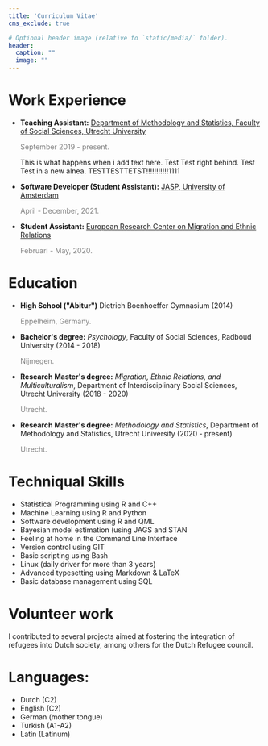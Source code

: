 ```yaml
---
title: 'Curriculum Vitae'
cms_exclude: true

# Optional header image (relative to `static/media/` folder).
header:
  caption: ""
  image: ""
---
```



# Work Experience 

 - **Teaching Assistant:** [Department of Methodology and Statistics, Faculty of Social Sciences, Utrecht University](https://www.uu.nl/en/organisation/methodology-and-statistics) 
 
    <span style="color: grey;">September 2019 - present.</span>
    
     This is what happens when i add text here. Test Test right behind.
     Test Test in a new alnea. TESTTESTTETST!!!!!!!!!!!1111
    
 - **Software Developer (Student Assistant):** [JASP, University of Amsterdam](https://jasp-stats.org/)

     <span style="color: grey;"> April - December, 2021.</span>
     
 - **Student Assistant:** [European Research Center on Migration and Ethnic Relations](https://www.ercomer.eu/)

   <span style="color: grey;"> Februari - May, 2020.</span>
   

# Education

 - **High School ("Abitur")** Dietrich Boenhoeffer Gymnasium (2014)
 
     <span style="color: grey;">Eppelheim, Germany.</span>
     
 - **Bachelor's degree:** *Psychology*, Faculty of Social Sciences, Radboud University (2014 - 2018)
 
     <span style="color: grey;">Nijmegen.</span>
     
 - **Research Master's degree:** *Migration, Ethnic Relations, and Multiculturalism*, Department of Interdisciplinary Social Sciences, Utrecht University (2018 - 2020)
 
     <span style="color: grey;">Utrecht.</span>
    
     
 - **Research Master's degree:** *Methodology and Statistics*, Department of Methodology and Statistics, Utrecht University (2020 - present)
 
     <span style="color: grey;">Utrecht.</span>
    

# Techniqual Skills
 
 - Statistical Programming using R and C++
 - Machine Learning using R and Python
 - Software development using R and QML
 - Bayesian model estimation (using JAGS and STAN
 - Feeling at home in the Command Line Interface
 - Version control using GIT
 - Basic scripting using Bash
 - Linux (daily driver for more than 3 years)
 - Advanced typesetting using Markdown & LaTeX
 - Basic database management using SQL
 

# Volunteer work

I contributed to several projects aimed at fostering the integration of refugees into Dutch society, among others for the Dutch Refugee council. 

# Languages:

 - Dutch (C2)
 - English (C2)
 - German (mother tongue)
 - Turkish (A1-A2)
 - Latin (Latinum)
 

